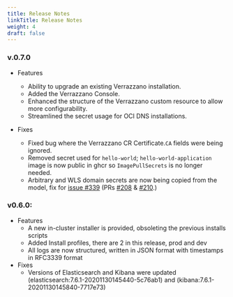 ```yaml
---
title: Release Notes
linkTitle: Release Notes
weight: 4
draft: false
---
```


### v.0.7.0
- Features
    - Ability to upgrade an existing Verrazzano installation.
    - Added the Verrazzano Console.
    - Enhanced the structure of the Verrazzano custom resource to allow more configurability.
    - Streamlined the secret usage for OCI DNS installations.

- Fixes
    - Fixed bug where the Verrazzano CR Certificate.`CA` fields were being ignored.
    - Removed secret used for `hello-world`; `hello-world-application` image is now public in ghcr so `ImagePullSecrets` is no longer needed.
    - Arbitrary and WLS domain secrets are now being copied from the model, fix for [issue #339](https://github.com/verrazzano/verrazzano/issues/339) (PRs [#208](https://github.com/verrazzano/verrazzano-operator/pull/208) & [#210](https://github.com/verrazzano/verrazzano-operator/pull/210).)

### v0.6.0:
- Features
    - A new in-cluster installer is provided, obsoleting the previous installs scripts
    - Added Install profiles, there are 2 in this release, prod and dev
    - All logs are now structured, written in JSON format with timestamps in RFC3339 format
- Fixes
    - Versions of Elasticsearch and Kibana were updated (elasticsearch:7.6.1-20201130145440-5c76ab1) and (kibana:7.6.1-20201130145840-7717e73) 


